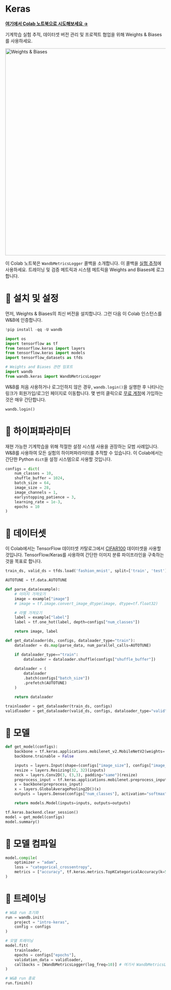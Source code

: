 
# Keras

[**여기에서 Colab 노트북으로 시도해보세요 →**](https://colab.research.google.com/github/wandb/examples/blob/master/colabs/keras/Use_WandbMetricLogger_in_your_Keras_workflow.ipynb)

기계학습 실험 추적, 데이터셋 버전 관리 및 프로젝트 협업을 위해 Weights & Biases를 사용하세요.

<img src="http://wandb.me/mini-diagram" width="650" alt="Weights & Biases" />

이 Colab 노트북은 `WandbMetricsLogger` 콜백을 소개합니다. 이 콜백을 [실험 추적](https://docs.wandb.ai/guides/track)에 사용하세요. 트레이닝 및 검증 메트릭과 시스템 메트릭을 Weights and Biases에 로그합니다.

# 🌴 설치 및 설정

먼저, Weights & Biases의 최신 버전을 설치합니다. 그런 다음 이 Colab 인스턴스를 W&B에 인증합니다.

```python
!pip install -qq -U wandb
```

```python
import os
import tensorflow as tf
from tensorflow.keras import layers
from tensorflow.keras import models
import tensorflow_datasets as tfds

# Weights and Biases 관련 임포트
import wandb
from wandb.keras import WandbMetricsLogger
```

W&B를 처음 사용하거나 로그인하지 않은 경우, `wandb.login()`을 실행한 후 나타나는 링크가 회원가입/로그인 페이지로 이동합니다. 몇 번의 클릭으로 [무료 계정](https://wandb.ai/signup)에 가입하는 것은 매우 간단합니다.

```python
wandb.login()
```

# 🌳 하이퍼파라미터

재현 가능한 기계학습을 위해 적절한 설정 시스템 사용을 권장하는 모범 사례입니다. W&B를 사용하여 모든 실험의 하이퍼파라미터를 추적할 수 있습니다. 이 Colab에서는 간단한 Python `dict`을 설정 시스템으로 사용할 것입니다.

```python
configs = dict(
    num_classes = 10,
    shuffle_buffer = 1024,
    batch_size = 64,
    image_size = 28,
    image_channels = 1,
    earlystopping_patience = 3,
    learning_rate = 1e-3,
    epochs = 10
)
```

# 🍁 데이터셋

이 Colab에서는 TensorFlow 데이터셋 카탈로그에서 [CIFAR100](https://www.tensorflow.org/datasets/catalog/cifar100) 데이터셋을 사용할 것입니다. TensorFlow/Keras를 사용하여 간단한 이미지 분류 파이프라인을 구축하는 것을 목표로 합니다.

```python
train_ds, valid_ds = tfds.load('fashion_mnist', split=['train', 'test'])
```

```python
AUTOTUNE = tf.data.AUTOTUNE

def parse_data(example):
    # 이미지 가져오기
    image = example["image"]
    # image = tf.image.convert_image_dtype(image, dtype=tf.float32)

    # 라벨 가져오기
    label = example["label"]
    label = tf.one_hot(label, depth=configs["num_classes"])

    return image, label

def get_dataloader(ds, configs, dataloader_type="train"):
    dataloader = ds.map(parse_data, num_parallel_calls=AUTOTUNE)

    if dataloader_type=="train":
        dataloader = dataloader.shuffle(configs["shuffle_buffer"])
      
    dataloader = (
        dataloader
        .batch(configs["batch_size"])
        .prefetch(AUTOTUNE)
    )

    return dataloader
```

```python
trainloader = get_dataloader(train_ds, configs)
validloader = get_dataloader(valid_ds, configs, dataloader_type="valid")
```

# 🎄 모델

```python
def get_model(configs):
    backbone = tf.keras.applications.mobilenet_v2.MobileNetV2(weights='imagenet', include_top=False)
    backbone.trainable = False

    inputs = layers.Input(shape=(configs["image_size"], configs["image_size"], configs["image_channels"]))
    resize = layers.Resizing(32, 32)(inputs)
    neck = layers.Conv2D(3, (3,3), padding="same")(resize)
    preprocess_input = tf.keras.applications.mobilenet.preprocess_input(neck)
    x = backbone(preprocess_input)
    x = layers.GlobalAveragePooling2D()(x)
    outputs = layers.Dense(configs["num_classes"], activation="softmax")(x)

    return models.Model(inputs=inputs, outputs=outputs)
```

```python
tf.keras.backend.clear_session()
model = get_model(configs)
model.summary()
```

# 🌿 모델 컴파일

```python
model.compile(
    optimizer = "adam",
    loss = "categorical_crossentropy",
    metrics = ["accuracy", tf.keras.metrics.TopKCategoricalAccuracy(k=5, name='top@5_accuracy')]
)
```

# 🌻 트레이닝

```python
# W&B run 초기화
run = wandb.init(
    project = "intro-keras",
    config = configs
)

# 모델 트레이닝
model.fit(
    trainloader,
    epochs = configs["epochs"],
    validation_data = validloader,
    callbacks = [WandbMetricsLogger(log_freq=10)] # 여기서 WandbMetricsLogger 사용에 주목하세요
)

# W&B run 종료
run.finish()
```